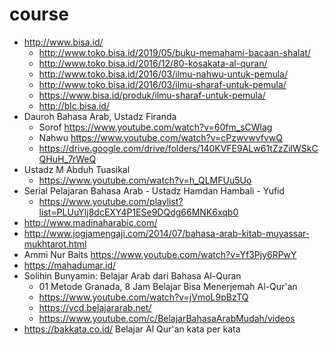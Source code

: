 # course
* http://www.bisa.id/
  * http://www.toko.bisa.id/2019/05/buku-memahami-bacaan-shalat/
  * http://www.toko.bisa.id/2016/12/80-kosakata-al-quran/
  * http://www.toko.bisa.id/2016/03/ilmu-nahwu-untuk-pemula/
  * http://www.toko.bisa.id/2016/03/ilmu-sharaf-untuk-pemula/
  * https://www.bisa.id/produk/ilmu-sharaf-untuk-pemula/
  * http://blc.bisa.id/
* Dauroh Bahasa Arab, Ustadz Firanda
  * Sorof https://www.youtube.com/watch?v=60fm_sCWlag
  * Nahwu https://www.youtube.com/watch?v=cPzwvwvfvwQ
  * https://drive.google.com/drive/folders/140KVFE9ALw61tZzZilWSkCQHuH_7rWeQ
* Ustadz M Abduh Tuasikal
  * https://www.youtube.com/watch?v=h_QLMFUu5Uo
* Serial Pelajaran Bahasa Arab - Ustadz Hamdan Hambali - Yufid
  * https://www.youtube.com/playlist?list=PLUuYlj8dcEXY4P1ESe9DQdg66MNK6xqb0
* http://www.madinaharabic.com/
* http://www.jogjamengaji.com/2014/07/bahasa-arab-kitab-muyassar-mukhtarot.html
* Ammi Nur Baits https://www.youtube.com/watch?v=Yf3Pjy6RPwY
* https://mahadumar.id/
* Solihin Bunyamin: Belajar Arab dari Bahasa Al-Quran
  * 01 Metode Granada, 8 Jam Belajar Bisa Menerjemah Al-Qur'an
  * https://www.youtube.com/watch?v=jVmoL9pBzTQ
  * https://vcd.belajararab.net/
  * https://www.youtube.com/c/BelajarBahasaArabMudah/videos
* https://bakkata.co.id/ Belajar Al Qur'an kata per kata
  
